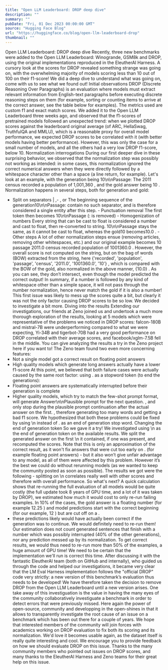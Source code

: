 ```yaml
---
title: "Open LLM Leaderboard: DROP deep dive"
description: ""
summary: ""
pubDate: "Fri, 01 Dec 2023 00:00:00 GMT"
source: "Hugging Face Blog"
url: "https://huggingface.co/blog/open-llm-leaderboard-drop"
thumbnail: ""
---
```


Open LLM Leaderboard: DROP deep dive
Recently, three new benchmarks were added to the Open LLM Leaderboard: Winogrande, GSM8k and DROP, using the original implementations reproduced in the EleutherAI Harness. A cursory look at the scores for DROP revealed something strange was going on, with the overwhelming majority of models scoring less than 10 out of 100 on their f1-score! We did a deep dive to understand what was going on, come with us to see what we found out!
Initial observations
DROP (Discrete Reasoning Over Paragraphs) is an evaluation where models must extract relevant information from English-text paragraphs before executing discrete reasoning steps on them (for example, sorting or counting items to arrive at the correct answer, see the table below for examples). The metrics used are custom f1 and exact match scores.
We added it to the Open LLM Leaderboard three weeks ago, and observed that the f1-scores of pretrained models followed an unexpected trend: when we plotted DROP scores against the leaderboard original average (of ARC, HellaSwag, TruthfulQA and MMLU), which is a reasonable proxy for overall model performance, we expected DROP scores to be correlated with it (with better models having better performance). However, this was only the case for a small number of models, and all the others had a very low DROP f1-score, below 10.
Normalization interrogations
During our first deeper dive in these surprising behavior, we observed that the normalization step was possibly not working as intended: in some cases, this normalization ignored the correct numerical answers when they were directly followed by a whitespace character other than a space (a line return, for example).
Let's look at an example, with the generation being 10\n\nPassage: The 2011 census recorded a population of 1,001,360
, and the gold answer being 10
.
Normalization happens in several steps, both for generation and gold:
- Split on separators
|
,-
, or
The beginning sequence of the generation10\n\nPassage:
contain no such separator, and is therefore considered a single entity after this step. - Punctuation removal
The first token then becomes
10\n\nPassage
(:
is removed) - Homogenization of numbers
Every string that can be cast to float is considered a number and cast to float, then re-converted to string.
10\n\nPassage
stays the same, as it cannot be cast to float, whereas the gold10
becomes10.0
. - Other steps
A lot of other normalization steps ensue (removing articles, removing other whitespaces, etc.) and our original example becomes
10 passage 2011.0 census recorded population of 1001360.0
.
However, the overall score is not computed on the string, but on the bag of words (BOW) extracted from the string, here {'recorded', 'population', 'passage', 'census', '2011.0', '1001360.0', '10'}
, which is compared with the BOW of the gold, also normalized in the above manner, {10.0}
. As you can see, they don’t intersect, even though the model predicted the correct output!
In summary, if a number is followed by any kind of whitespace other than a simple space, it will not pass through the number normalization, hence never match the gold if it is also a number! This first issue was likely to mess up the scores quite a bit, but clearly it was not the only factor causing DROP scores to be so low. We decided to investigate a bit more.
Diving into the results
Extending our investigations, our friends at Zeno joined us and undertook a much more thorough exploration of the results, looking at 5 models which were representative of the problems we noticed in DROP scores: falcon-180B and mistral-7B were underperforming compared to what we were expecting, Yi-34B and tigerbot-70B had a very good performance on DROP correlated with their average scores, and facebook/xglm-7.5B fell in the middle.
You can give analyzing the results a try in the Zeno project here if you want to!
The Zeno team found two even more concerning features:
- Not a single model got a correct result on floating point answers
- High quality models which generate long answers actually have a lower f1-score
At this point, we believed that both failure cases were actually caused by the same root factor: using .
as a stopword token (to end the generations):
- Floating point answers are systematically interrupted before their generation is complete
- Higher quality models, which try to match the few-shot prompt format, will generate
Answer\n\nPlausible prompt for the next question.
, and only stop during the plausible prompt continuation after the actual answer on the first.
, therefore generating too many words and getting a bad f1 score.
We hypothesized that both these problems could be fixed by using \n
instead of .
as an end of generation stop word.
Changing the end of generation token
So we gave it a try! We investigated using \n
as the end of generation token on the available results. We split the generated answer on the first \n
it contained, if one was present, and recomputed the scores.
Note that this is only an approximation of the correct result, as it won't fix answers that were cut too early on .
(for example floating point answers) - but it also won’t give unfair advantage to any model, as all of them were affected by this problem.
However it’s the best we could do without rerunning models (as we wanted to keep the community posted as soon as possible).
The results we got were the following - splitting on \n
correlates really well with other scores and therefore with overall performance.
So what's next?
A quick calculation shows that re-running the full evaluation of all models would be quite costly (the full update took 8 years of GPU time, and a lot of it was taken by DROP), we estimated how much it would cost to only re-run failing examples.
In 10% of the cases, the gold answer is a floating number (for example 12.25
) and model predictions start with the correct beginning (for our example, 12
) but are cut off on a .
- these predictions likely would have actually been correct if the generation was to continue. We would definitely need to re-run them!
Our estimation does not count generated sentences that finish with a number which was possibly interrupted (40% of the other generations), nor any prediction messed up by its normalization.
To get correct results, we would thus need to re-run more than 50% of the examples, a huge amount of GPU time! We need to be certain that the implementation we'll run is correct this time.
After discussing it with the fantastic EleutherAI team (both on GitHub and internally), who guided us through the code and helped our investigations, it became very clear that the LM Eval Harness implementation follows the "official DROP" code very strictly: a new version of this benchmark’s evaluation thus needs to be developed! We have therefore taken the decision to remove DROP from the Open LLM Leaderboard until a new version arises.
One take away of this investiguation is the value in having the many eyes of the community collaboratively investiguate a benchmark in order to detect errors that were previously missed. Here again the power of open-source, community and developping in the open-shines in that it allows to transparently investigate the root cause of an issue on a benchmark which has been out there for a couple of years.
We hope that interested members of the community will join forces with academics working on DROP evaluation to fix both its scoring and its normalization. We'd love it becomes usable again, as the dataset itself is really quite interesting and cool. We encourage you to provide feedback on how we should evaluate DROP on this issue.
Thanks to the many community members who pointed out issues on DROP scores, and many thanks to the EleutherAI Harness and Zeno teams for their great help on this issue.